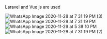 <p>Laravel and Vue js are used</p>

![WhatsApp Image 2020-11-28 at 7 31 19 PM (3)](https://user-images.githubusercontent.com/61637107/101108296-d84b1600-3599-11eb-8ffa-861a22e96295.jpeg)
![WhatsApp Image 2020-11-28 at 7 31 19 PM](https://user-images.githubusercontent.com/61637107/101108308-dda86080-3599-11eb-85ea-7219da4122e6.jpeg)
![WhatsApp Image 2020-11-29 at 5 38 10 PM](https://user-images.githubusercontent.com/61637107/101108321-e39e4180-3599-11eb-9910-2c772e8ccc3f.jpeg)
![WhatsApp Image 2020-11-28 at 7 31 19 PM (2)](https://user-images.githubusercontent.com/61637107/101108326-e6993200-3599-11eb-9606-0a8614e8af17.jpeg)

